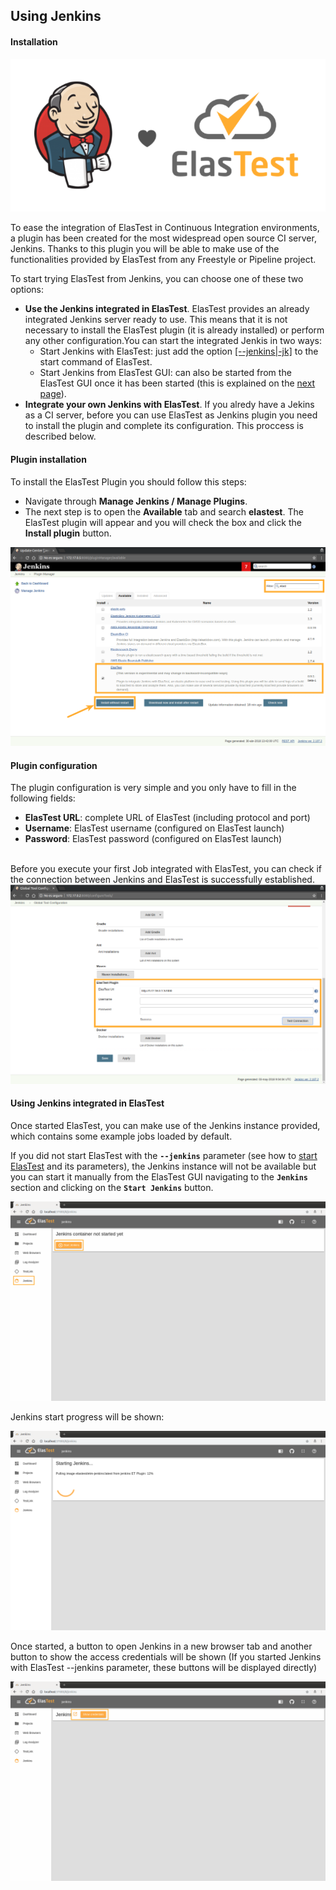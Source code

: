 <div class="range range-xs-left">
<div class="cell-xs-10 cell-lg-6 text-md-left inset-md-right-80 cell-lg-push-1 offset-top-50 offset-lg-top-0">
<h2 id="content" class="h1">Using Jenkins</h2>
<div class="offset-top-30 offset-md-top-30">
</div>
</div>
</div>

<h4 class="holder-subtitle link-top">Installation</h4>

<img style="border: none; margin: auto" class="img-responsive img-wellcome" src="/docs/tutorials/images/jenkins/integration/elastest_jenkins.png"/>

To ease the integration of ElasTest in Continuous Integration environments, a plugin has been created for the most widespread open source CI server, Jenkins. Thanks to this plugin you will be able to make use of the functionalities provided by ElasTest from any Freestyle or Pipeline project.

To start trying ElasTest from Jenkins, you can choose one of these two options:

*   **Use the Jenkins integrated in ElasTest**. ElasTest provides an already integrated Jenkins server ready to use. This means that it is not necessary to install the ElasTest plugin (it is already installed) or perform any other configuration.You can start the integrated Jenkis in two ways:
    *   Start Jenkins with ElasTest: just add the option [[--jenkins|-jk]](/try-elastest) to the start command of ElasTest.
    *   Start Jenkins from ElasTest GUI: can also be started from the ElasTest GUI once it has been started (this is explained on the [next page](/jenkins/try-jenkins)).
*   **Integrate your own Jenkins with ElasTest**. If you alredy have a Jekins as a CI server, before you can use ElasTest as Jenkins plugin you need to install the plugin and complete its configuration. This proccess is described below.


<h4 class="small-subtitle">Plugin installation</h4>
To install the ElasTest Plugin you should follow this steps:

*   Navigate through **Manage Jenkins / Manage Plugins**.
*   The next step is to open the **Available** tab and search **elastest**. The ElasTest plugin will appear and you will check the box and click the **Install plugin** button.

<p></p>

<div class="docs-gallery inline-block">
    <a data-fancybox="gallery-1" href="/docs/tutorials/images/jenkins/integration/plugin_install.png"><img class="img-responsive img-wellcome" src="/docs/tutorials/images/jenkins/integration/plugin_install.png"/></a>
</div>

<h4 class="small-subtitle">Plugin configuration</h4>

The plugin configuration is very simple and you only have to fill in the following fields:

*   **ElasTest URL**: complete URL of ElasTest (including protocol and port)
*   **Username**: ElasTest username (configured on ElasTest launch)
*   **Password**: ElasTest password (configured on ElasTest launch)

<br>
Before you execute your first Job integrated with ElasTest, you can check if the connection between Jenkins and ElasTest is successfully established.

<div class="docs-gallery inline-block">
    <a data-fancybox="gallery-1" href="/docs/tutorials/images/jenkins/integration/conf.png"><img class="img-responsive img-wellcome" src="/docs/tutorials/images/jenkins/integration/conf.png"/></a>
</div>

<h4 class="holder-subtitle link-top">Using Jenkins integrated in ElasTest</h4>

Once started ElasTest, you can make use of the Jenkins instance provided, which contains some example jobs loaded by default.

If you did not start ElasTest with the **`--jenkins`** parameter (see how to [start ElasTest](/try-elastest) and its parameters), the Jenkins instance will not be available but you can start it manually from the ElasTest GUI navigating to the **`Jenkins`** section and clicking on the **`Start Jenkins`** button.

<div class="docs-gallery inline-block">
    <a data-fancybox="gallery-1" href="/docs/jenkins/images/try/jenkins_section_not_started_marked.png"><img class="img-responsive img-wellcome" src="/docs/jenkins/images/try/jenkins_section_not_started_marked.png"/></a>
</div>

Jenkins start progress will be shown:

<div class="docs-gallery inline-block">
    <a data-fancybox="gallery-1" href="/docs/jenkins/images/try/jenkins_section_starting.png"><img class="img-responsive img-wellcome" src="/docs/jenkins/images/try/jenkins_section_starting.png"/></a>
</div>

Once started, a button to open Jenkins in a new browser tab and another button to show the access credentials will be shown (If you started Jenkins with ElasTest --jenkins parameter, these buttons will be displayed directly)

<div class="docs-gallery inline-block">
    <a data-fancybox="gallery-1" href="/docs/jenkins/images/try/jenkins_started_marked.png"><img class="img-responsive img-wellcome" src="/docs/jenkins/images/try/jenkins_started_marked.png"/></a>
</div>